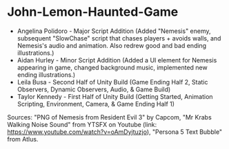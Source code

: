 # John-Lemon-Haunted-Game
- Angelina Polidoro - Major Script Addition (Added "Nemesis" enemy, subsequent "SlowChase" script that chases players + avoids walls, and Nemesis's audio and animation. Also redrew good and bad ending illustrations.)
- Aidan Hurley - Minor Script Addition (Added a UI element for Nemesis appearing in game, changed background music, implemented new ending illustrations.)
- Leila Busa - Second Half of Unity Build (Game Ending Half 2, Static Observers, Dynamic Observers, Audio, & Game Build)
- Taylor Kennedy - First Half of Unity Build (Getting Started, Animation Scripting, Environment, Camera, & Game Ending Half 1)

Sources: "PNG of Nemesis from Resident Evil 3" by Capcom, "Mr Krabs Walking Noise Sound" from YTSFX on Youtube (link: https://www.youtube.com/watch?v=oAmDyjtuzjo), "Persona 5 Text Bubble" from Atlus.
